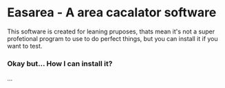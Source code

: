 # Easarea - A area cacalator software

This software is created for leaning pruposes, thats mean it's not
a super profetional program to use to do perfect things, but you can
install it if you want to test.

### Okay but... How I can install it?
...
